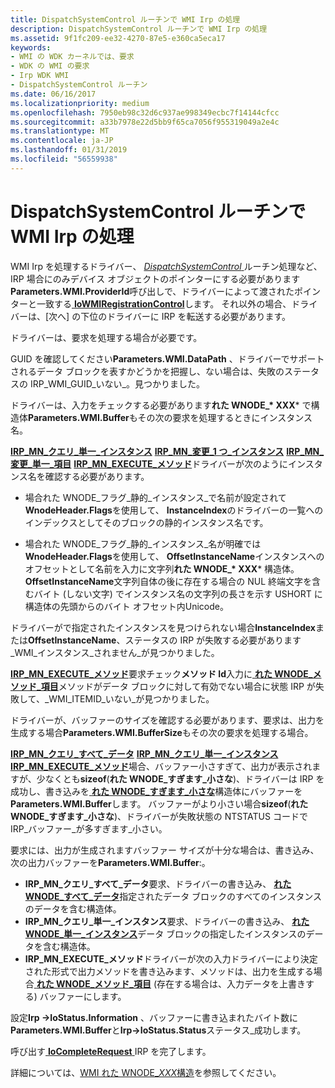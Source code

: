 ```yaml
---
title: DispatchSystemControl ルーチンで WMI Irp の処理
description: DispatchSystemControl ルーチンで WMI Irp の処理
ms.assetid: 9f1fc209-ee32-4270-87e5-e360ca5eca17
keywords:
- WMI の WDK カーネルでは、要求
- WDK の WMI の要求
- Irp WDK WMI
- DispatchSystemControl ルーチン
ms.date: 06/16/2017
ms.localizationpriority: medium
ms.openlocfilehash: 7950eb98c32d6c937ae998349ecbc7f14144cfcc
ms.sourcegitcommit: a33b7978e22d5bb9f65ca7056f955319049a2e4c
ms.translationtype: MT
ms.contentlocale: ja-JP
ms.lasthandoff: 01/31/2019
ms.locfileid: "56559938"
---
```

# <a name="processing-wmi-irps-in-a-dispatchsystemcontrol-routine"></a>DispatchSystemControl ルーチンで WMI Irp の処理





WMI Irp を処理するドライバー、 [ *DispatchSystemControl* ](https://docs.microsoft.com/windows-hardware/drivers/ddi/content/wdm/nc-wdm-driver_dispatch)ルーチン処理など、IRP 場合にのみデバイス オブジェクトのポインターにする必要があります**Parameters.WMI.ProviderId**呼び出しで、ドライバーによって渡されたポインターと一致する[ **IoWMIRegistrationControl**](https://msdn.microsoft.com/library/windows/hardware/ff550480)します。 それ以外の場合、ドライバーは、[次へ] の下位のドライバーに IRP を転送する必要があります。

ドライバーは、要求を処理する場合が必要です。

GUID を確認してください**Parameters.WMI.DataPath** 、ドライバーでサポートされるデータ ブロックを表すかどうかを把握し、ない場合は、失敗のステータスの IRP\_WMI\_GUID\_いない\_。見つかりました。

ドライバーは、入力をチェックする必要があります**れた WNODE\_* XXX*** で構造体**Parameters.WMI.Buffer**もその次の要求を処理するときにインスタンス名。

[**IRP\_MN\_クエリ\_単一\_インスタンス**](https://msdn.microsoft.com/library/windows/hardware/ff551718)
[**IRP\_MN\_変更\_1 つ\_インスタンス**](https://msdn.microsoft.com/library/windows/hardware/ff550831)
[**IRP\_MN\_変更\_単一\_項目**](https://msdn.microsoft.com/library/windows/hardware/ff550836) 
 [ **IRP\_MN\_EXECUTE\_メソッド**](https://msdn.microsoft.com/library/windows/hardware/ff550868)ドライバーが次のようにインスタンス名を確認する必要があります。

- 場合れた WNODE\_フラグ\_静的\_インスタンス\_で名前が設定されて**WnodeHeader.Flags**を使用して、 **InstanceIndex**のドライバーの一覧へのインデックスとしてそのブロックの静的インスタンス名です。

- 場合れた WNODE\_フラグ\_静的\_インスタンス\_名が明確では**WnodeHeader.Flags**を使用して、 **OffsetInstanceName**インスタンスへのオフセットとして名前を入力に文字列**れた WNODE\_* XXX*** 構造体。 **OffsetInstanceName**文字列自体の後に存在する場合の NUL 終端文字を含むバイト (しない文字) でインスタンス名の文字列の長さを示す USHORT に構造体の先頭からのバイト オフセット内Unicode。

ドライバーがで指定されたインスタンスを見つけられない場合**InstanceIndex**または**OffsetInstanceName**、ステータスの IRP が失敗する必要があります\_WMI\_インスタンス\_されません\_が見つかりました。

[ **IRP\_MN\_EXECUTE\_メソッド**](https://msdn.microsoft.com/library/windows/hardware/ff550868)要求チェック**メソッド Id**入力に[ **れた WNODE\_メソッド\_項目**](https://msdn.microsoft.com/library/windows/hardware/ff566376)メソッドがデータ ブロックに対して有効でない場合に状態 IRP が失敗して、\_WMI\_ITEMID\_いない\_が見つかりました。

ドライバーが、バッファーのサイズを確認する必要があります、要求は、出力を生成する場合**Parameters.WMI.BufferSize**もその次の要求を処理する場合。

[**IRP\_MN\_クエリ\_すべて\_データ**](https://msdn.microsoft.com/library/windows/hardware/ff551650)
[**IRP\_MN\_クエリ\_単一\_インスタンス**](https://msdn.microsoft.com/library/windows/hardware/ff551718)
[**IRP\_MN\_EXECUTE\_メソッド**](https://msdn.microsoft.com/library/windows/hardware/ff550868)場合、バッファー小さすぎて、出力が表示されますが、少なくとも**sizeof**(**れた WNODE\_すぎます\_小さな**)、ドライバーは IRP を成功し、書き込みを[ **れた WNODE\_すぎます\_小さな**](https://msdn.microsoft.com/library/windows/hardware/ff566379)構造体にバッファーを**Parameters.WMI.Buffer**します。 バッファーがより小さい場合**sizeof**(**れた WNODE\_すぎます\_小さな**)、ドライバーが失敗状態の NTSTATUS コードで IRP\_バッファー\_が多すぎます\_小さい。

要求には、出力が生成されますバッファー サイズが十分な場合は、書き込み、次の出力バッファーを**Parameters.WMI.Buffer**:。
-   **IRP\_MN\_クエリ\_すべて\_データ**要求、ドライバーの書き込み、 [**れた WNODE\_すべて\_データ**](https://msdn.microsoft.com/library/windows/hardware/ff566372)指定されたデータ ブロックのすべてのインスタンスのデータを含む構造体。
-   **IRP\_MN\_クエリ\_単一\_インスタンス**要求、ドライバーの書き込み、 [**れた WNODE\_単一\_インスタンス**](https://msdn.microsoft.com/library/windows/hardware/ff566377)データ ブロックの指定したインスタンスのデータを含む構造体。
-   **IRP\_MN\_EXECUTE\_メソッド**ドライバーが次の入力ドライバーにより決定された形式で出力メソッドを書き込みます、メソッドは、出力を生成する場合[ **れた WNODE\_メソッド\_項目**](https://msdn.microsoft.com/library/windows/hardware/ff566376) (存在する場合は、入力データを上書きする) バッファーにします。

設定**Irp -&gt;IoStatus.Information** 、バッファーに書き込まれたバイト数に**Parameters.WMI.Buffer**と**Irp-&gt;IoStatus.Status**ステータス\_成功します。

呼び出す[ **IoCompleteRequest** ](https://msdn.microsoft.com/library/windows/hardware/ff548343) IRP を完了します。

詳細については、[WMI れた WNODE\_*XXX*構造](wmi-wnode-xxx-structures.md)を参照してください。

 

 




